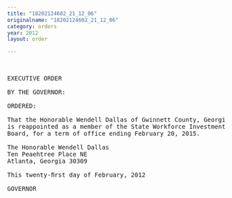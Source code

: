 ```yaml
---
title: "18202124602_21_12_06"
originalname: "18202124602_21_12_06"
category: orders
year: 2012
layout: order

---
```

<pre>
 

EXECUTIVE ORDER

BY THE GOVERNOR:

ORDERED:

That the Honorable Wendell Dallas of Gwinnett County, Georgia,
is reappointed as a member of the State Workforce Investment
Board, for a term of office ending February 20, 2015.

The Honorable Wendell Dallas
Ten Peaehtree Place NE
Atlanta, Georgia 30309

This twenty-ﬁrst day of February, 2012

GOVERNOR

  
  

</pre>
